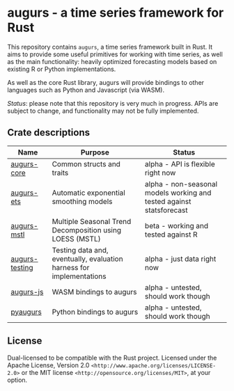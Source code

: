 # augurs - a time series framework for Rust

This repository contains `augurs`, a time series framework built in Rust.
It aims to provide some useful primitives for working with time series,
as well as the main functionality: heavily optimized forecasting models
based on existing R or Python implementations.

As well as the core Rust library, augurs will provide bindings to other
languages such as Python and Javascript (via WASM).

*Status*: please note that this repository is very much in progress.
APIs are subject to change, and functionality may not be fully implemented.

## Crate descriptions

| Name               | Purpose                                                              | Status                                                               |
| -------------      | -------                                                              | ------                                                               |
| [augurs-core][]    | Common structs and traits                                            | alpha - API is flexible right now                                    |
| [augurs-ets][]     | Automatic exponential smoothing models                               | alpha - non-seasonal models working and tested against statsforecast |
| [augurs-mstl][]    | Multiple Seasonal Trend Decomposition using LOESS (MSTL)             | beta - working and tested against R                                  |
| [augurs-testing][] | Testing data and, eventually, evaluation harness for implementations | alpha - just data right now                                          |
| [augurs-js][]      | WASM bindings to augurs                                              | alpha - untested, should work though                                 |
| [pyaugurs][]       | Python bindings to augurs                                            | alpha - untested, should work though                                 |

## License

Dual-licensed to be compatible with the Rust project.
Licensed under the Apache License, Version 2.0 `<http://www.apache.org/licenses/LICENSE-2.0>` or the MIT license `<http://opensource.org/licenses/MIT>`, at your option.

[augurs-core]: crates/augurs-core
[augurs-ets]: crates/augurs-ets
[augurs-mstl]: crates/augurs-mstl
[augurs-js]: crates/augurs-js
[augurs-testing]: crates/augurs-testing
[pyaugurs]: crates/pyaugurs
